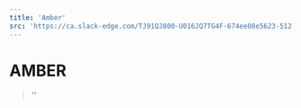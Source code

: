```yaml
---
title: 'Amber'
src: 'https://ca.slack-edge.com/TJ91QJ800-U016JQ7TG4F-674ee08e5623-512'
---
```


# AMBER

> ''
